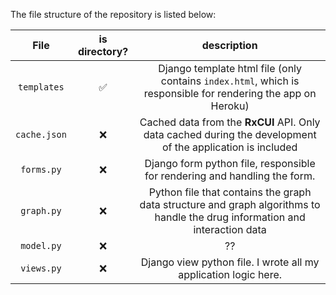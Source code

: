 The file structure of the repository is listed below:

| File  | is directory?  | description |
|:-----:  |:-----:  |:-----:  |
| `templates` | ✅ | Django template html file (only contains `index.html`, which is responsible for rendering the app on Heroku)|
| `cache.json` | ❌ | Cached data from the **RxCUI** API. Only data cached during the development of the application is included |
| `forms.py` | ❌ | Django form python file, responsible for rendering and handling the form.  |
| `graph.py` | ❌ | Python file that contains the graph data structure and graph algorithms to handle the drug information and interaction data |
| `model.py` | ❌ | ?? |
| `views.py` | ❌ | Django view python file. I wrote all my application logic here. |
